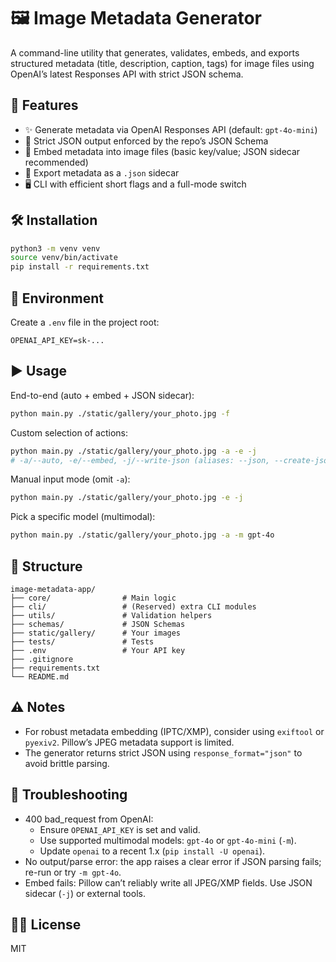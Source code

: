 # 🖼️ Image Metadata Generator

A command-line utility that generates, validates, embeds, and exports structured metadata (title, description, caption, tags) for image files using OpenAI’s latest Responses API with strict JSON schema.

## 🚀 Features
- ✨ Generate metadata via OpenAI Responses API (default: `gpt-4o-mini`)
- 🧠 Strict JSON output enforced by the repo’s JSON Schema
- 🧷 Embed metadata into image files (basic key/value; JSON sidecar recommended)
- 📄 Export metadata as a `.json` sidecar
- 🖥️ CLI with efficient short flags and a full-mode switch

## 🛠 Installation
```bash
python3 -m venv venv
source venv/bin/activate
pip install -r requirements.txt
```

## 🔐 Environment
Create a `.env` file in the project root:
```env
OPENAI_API_KEY=sk-...
```

## ▶️ Usage
End-to-end (auto + embed + JSON sidecar):
```bash
python main.py ./static/gallery/your_photo.jpg -f
```

Custom selection of actions:
```bash
python main.py ./static/gallery/your_photo.jpg -a -e -j
# -a/--auto, -e/--embed, -j/--write-json (aliases: --json, --create-json)
```

Manual input mode (omit `-a`):
```bash
python main.py ./static/gallery/your_photo.jpg -e -j
```

Pick a specific model (multimodal):
```bash
python main.py ./static/gallery/your_photo.jpg -a -m gpt-4o
```

## 📂 Structure
```
image-metadata-app/
├── core/                # Main logic
├── cli/                 # (Reserved) extra CLI modules
├── utils/               # Validation helpers
├── schemas/             # JSON Schemas
├── static/gallery/      # Your images
├── tests/               # Tests
├── .env                 # Your API key
├── .gitignore
├── requirements.txt
└── README.md
```

## ⚠️ Notes
- For robust metadata embedding (IPTC/XMP), consider using `exiftool` or `pyexiv2`. Pillow’s JPEG metadata support is limited.
- The generator returns strict JSON using `response_format="json"` to avoid brittle parsing.

## 🧩 Troubleshooting
- 400 bad_request from OpenAI:
  - Ensure `OPENAI_API_KEY` is set and valid.
  - Use supported multimodal models: `gpt-4o` or `gpt-4o-mini` (`-m`).
  - Update `openai` to a recent 1.x (`pip install -U openai`).
- No output/parse error: the app raises a clear error if JSON parsing fails; re-run or try `-m gpt-4o`.
- Embed fails: Pillow can’t reliably write all JPEG/XMP fields. Use JSON sidecar (`-j`) or external tools.

## 🧑‍💻 License
MIT

